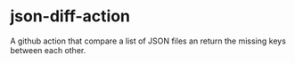 # json-diff-action

A github action that compare a list of JSON files an return the missing keys between each other.
